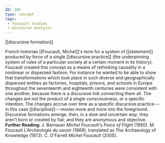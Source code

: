 ```yaml
---
ID: 205
type: concept
tags: 
 - foucault studies
 - discourse analysis
---
```


[[discursive formation]]

 French
historian [[Foucault, Michel]]'s term for a
system of [[statement]]
produced by force of a single [[discursive practice]] (the underpinning
system of rules of a particular society at a certain moment in its
history). Foucault created this concept as a means of rethinking
causality in a nonlinear or dispersed fashion. For instance he wanted to
be able to show that transformations which took place in such diverse
and geographically dispersed entities as factories, hospitals, prisons,
and schools in Europe throughout the seventeenth and eighteenth
centuries were consistent with one another, because there is a
discursive link connecting them all. The changes are not the product of
a single consciousness, or a specific intention. The changes accrue over
time as a specific discursive practice---in this case
[[discipline]]---moves more
and more into the foreground. Discursive formations emerge, then, in a
slow and uncertain way; they aren't born or created by fiat; and they
are anonymous and objective.
**Further Reading:** J. Bernauer *Michel Foucault's Force of Flight*
(1990).
M. Foucault *L'Archéologie du savoir* (1969), translated as The
Archaeology of Knowledge (1972).
C. O'Farrell *Michel Foucault* (2005).
